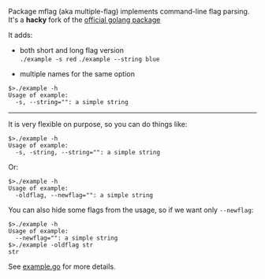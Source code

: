 Package mflag (aka multiple-flag) implements command-line flag parsing.  
It's a **hacky** fork of the [official golang package](http://golang.org/pkg/flag/)

It adds:

* both short and long flag version  
`./example -s red` `./example --string blue`

* multiple names for the same option  
```
$>./example -h
Usage of example:
  -s, --string="": a simple string
```

___
It is very flexible on purpose, so you can do things like:  
```
$>./example -h
Usage of example:
  -s, -string, --string="": a simple string
```

Or:  
```
$>./example -h
Usage of example:
  -oldflag, --newflag="": a simple string
```

You can also hide some flags from the usage, so if we want only `--newflag`:  
```
$>./example -h
Usage of example:
  --newflag="": a simple string
$>./example -oldflag str
str
```

See [example.go](example/example.go) for more details.
